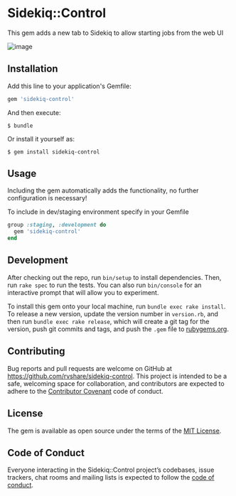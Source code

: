 # Sidekiq::Control

This gem adds a new tab to Sidekiq to allow starting jobs from the web UI

![image](https://user-images.githubusercontent.com/4623792/61005742-c0d11480-a336-11e9-8fbc-6623f246b599.png)

## Installation

Add this line to your application's Gemfile:

```ruby
gem 'sidekiq-control'
```

And then execute:

    $ bundle

Or install it yourself as:

    $ gem install sidekiq-control

## Usage

Including the gem automatically adds the functionality, no further configuration is necessary!

To include in dev/staging environment specify in your Gemfile

```ruby
group :staging, :development do
  gem 'sidekiq-control'
end
```

## Development

After checking out the repo, run `bin/setup` to install dependencies. Then, run `rake spec` to run the tests. You can also run `bin/console` for an interactive prompt that will allow you to experiment.

To install this gem onto your local machine, run `bundle exec rake install`. To release a new version, update the version number in `version.rb`, and then run `bundle exec rake release`, which will create a git tag for the version, push git commits and tags, and push the `.gem` file to [rubygems.org](https://rubygems.org).

## Contributing

Bug reports and pull requests are welcome on GitHub at https://github.com/rvshare/sidekiq-control. This project is intended to be a safe, welcoming space for collaboration, and contributors are expected to adhere to the [Contributor Covenant](http://contributor-covenant.org) code of conduct.

## License

The gem is available as open source under the terms of the [MIT License](https://opensource.org/licenses/MIT).

## Code of Conduct

Everyone interacting in the Sidekiq::Control project’s codebases, issue trackers, chat rooms and mailing lists is expected to follow the [code of conduct](https://github.com/rvshare/sidekiq-control/blob/master/CODE_OF_CONDUCT.md).
